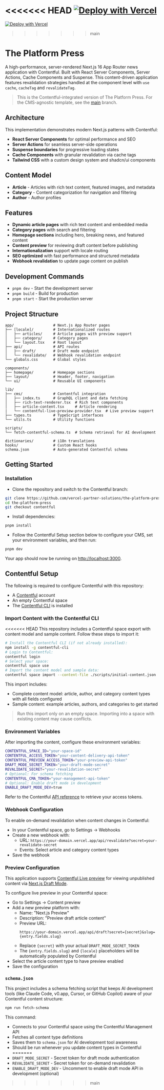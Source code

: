 <<<<<<< HEAD
[![Deploy with Vercel](https://vercel.com/button)](https://vercel.com/new/clone?repository-url=https%3A%2F%2Fgithub.com%2Fvercel-partner-solutions%2Fthe-platform-press%2Ftree%2Fcontentful&env=CONTENTFUL_SPACE_ID,CONTENTFUL_ACCESS_TOKEN,CONTENTFUL_PREVIEW_ACCESS_TOKEN,DRAFT_MODE_SECRET_TOKEN,REVALIDATE_SECRET,CONTENTFUL_CMA_TOKEN,ENABLE_DRAFT_MODE_DEV&project-name=the-platform-press&repository-name=the-platform-press&demo-title=The%20Platform%20Press&demo-description=A%20high%20performance%20content-driven%20Next.js%20application&demo-url=https%3A%2F%2Fthe-platform-press.vercel.app)
=======
[![Deploy with Vercel](https://vercel.com/button)](https://vercel.com/new/clone?repository-url=https%3A%2F%2Fgithub.com%2Fvercel-partner-solutions%2Fthe-platform-press&env=DRAFT_MODE_SECRET,REVALIDATE_SECRET&project-name=the-platform-press&repository-name=the-platform-press&demo-title=The%20Platform%20Press&demo-description=A%20high%20performance%20content-driven%20Next.js%20application&demo-url=https%3A%2F%2Fthe-platform-press.vercel.app)
>>>>>>> main

# The Platform Press

A high-performance, server-rendered Next.js 16 App Router news application with Contentful. Built with React Server Components, Server Actions, Cache Components and Suspense. This content-driven application features revalidation strategies handled at the component level with `use cache`, `cacheTag` and `revalidateTag`.

> This is the Contentful-integrated version of The Platform Press. For the CMS-agnostic template, see the [main](https://github.com/vercel-partner-solutions/the-platform-press/tree/main) branch.

## Architecture

This implementation demonstrates modern Next.js patterns with Contentful:

- **React Server Components** for optimal performance and SEO
- **Server Actions** for seamless server-side operations
- **Suspense boundaries** for progressive loading states
- **Cache Components** with granular revalidation via cache tags
- **Tailwind CSS** with a custom design system and shadcn/ui components

## Content Model

- **Article** - Articles with rich text content, featured images, and metadata
- **Category** - Content categorization for navigation and filtering
- **Author** - Author profiles

## Features

- **Dynamic article pages** with rich text content and embedded media
- **Category pages** with search and filtering
- **Homepage sections** including hero, breaking news, and featured content
- **Content preview** for reviewing draft content before publishing
- **Internationalization** support with locale routing
- **SEO optimized** with fast performance and structured metadata
- **Webhook revalidation** to update page content on publish

## Development Commands

- `pnpm dev` - Start the development server
- `pnpm build` - Build for production
- `pnpm start` - Start the production server

## Project Structure

```
app/                  # Next.js App Router pages
├── [locale]/         # Internationalized routes
│   ├── articles/     # Article pages with preview support
│   ├── category/     # Category pages
│   └── layout.tsx    # Root layout
├── api/              # API routes
│   ├── draft/        # Draft mode endpoint
│   └── revalidate/   # Webhook revalidation endpoint
└── globals.css       # Global styles

components/
├── homepage/         # Homepage sections
├── layout/           # Header, footer, navigation
└── ui/               # Reusable UI components

lib/
├── cms/              # Contentful integration
│   ├── index.ts      # GraphQL client and data fetching
│   ├── rich-text-renderer.tsx  # Rich text components
│   ├── article-content.tsx     # Article rendering
|   └── contentful-live-preview-provider.tsx  # Live preview support
├── types.ts          # TypeScript interfaces
└── utils.ts          # Utility functions

scripts/
└── fetch-contentful-schema.ts  # Schema retrieval for AI development

dictionaries/         # i18n translations
hooks/                # Custom React hooks
schema.json           # Auto-generated Contentful schema
```

## Getting Started

### Installation

- Clone the repository and switch to the Contentful branch:

```bash
git clone https://github.com/vercel-partner-solutions/the-platform-press.git
cd the-platform-press
git checkout contentful
```

- Install dependencies:

```bash
pnpm install
```

- Follow the Contentful Setup section below to configure your CMS, set your environment variables, and then run:

```bash
pnpm dev
```

Your app should now be running on [http://localhost:3000](http://localhost:3000).

## Contentful Setup

The following is required to configure Contentful with this repository:

- A [Contentful](https://www.contentful.com) account
- An empty Contentful space
- The [Contentful CLI](https://www.contentful.com/developers/docs/tutorials/cli/) is installed

### Import Content with the Contentful CLI

<<<<<<< HEAD
This repository includes a Contentful space export with content model and sample content. Follow these steps to import it:

```bash
# Install the Contentful CLI (if not already installed):
npm install -g contentful-cli
# Login to Contentful:
contentful login
# Select your space:
contentful space use
# Import the content model and sample data:
contentful space import --content-file ./scripts/initial-content.json
```

This import includes:

- Complete content model: article, author, and category content types with all fields configured
- Sample content: example articles, authors, and categories to get started

> Run this import only on an empty space. Importing into a space with existing content may cause conflicts.

### Environment Variables

After importing the content, configure these environment variables:

```bash
CONTENTFUL_SPACE_ID="your-space-id"
CONTENTFUL_ACCESS_TOKEN="your-content-delivery-api-token"
CONTENTFUL_PREVIEW_ACCESS_TOKEN="your-preview-api-token"
DRAFT_MODE_SECRET_TOKEN="your-draft-mode-secret"
REVALIDATE_SECRET="your-revalidation-secret"
# Optional: For schema fetching
CONTENTFUL_CMA_TOKEN="your-management-api-token"
# Optional: Enable draft mode in development
ENABLE_DRAFT_MODE_DEV=true
```

Refer to the Contentful [API reference](https://www.contentful.com/developers/docs/references/) to retrieve your access tokens.

### Webhook Configuration

To enable on-demand revalidation when content changes in Contentful:

- In your Contentful space, go to Settings → Webhooks
- Create a new webhook with:
  - URL: `https://your-domain.vercel.app/api/revalidate?secret=your-revalidate-secret`
  - Events: Select article and category content types
- Save the webhook

### Preview Configuration

This application supports [Contentful Live preview](https://www.contentful.com/developers/docs/tutorials/preview/live-preview/) for viewing unpublished content via [Next.js Draft Mode](https://nextjs.org/docs/app/guides/draft-mode).

To configure live preview in your Contentful space:

- Go to Settings → Content preview
- Add a new preview platform with:
  - Name: "Next.js Preview"
  - Description: "Preview draft article content"
  - Preview URL:
    ```
    https://your-domain.vercel.app/api/draft?secret={secret}&slug={entry.fields.slug}
    ```
  - Replace `{secret}` with your actual `DRAFT_MODE_SECRET_TOKEN`
  - The `{entry.fields.slug}` and `{locale}` placeholders will be automatically populated by Contentful
- Select the article content type to have preview enabled
- Save the configuration

### `schema.json`

This project includes a schema fetching script that keeps AI development tools (like Claude Code, v0.app, Cursor, or GitHub Copilot) aware of your Contentful content structure:

```bash
npm run fetch-schema
```

This command:

- Connects to your Contentful space using the Contentful Management API
- Fetches all content type definitions
- Saves them to `schema.json` for AI development tool awareness
- Should be run whenever you update content types in Contentful
=======
- `DRAFT_MODE_SECRET` - Secret token for draft mode authentication
- `REVALIDATE_SECRET` - Secret token for on-demand revalidation
- `ENABLE_DRAFT_MODE_DEV` - Uncomment to enable draft mode API in development (optional)
>>>>>>> main
